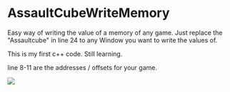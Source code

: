 # AssaultCubeWriteMemory
Easy way of writing the value of a memory of any game. Just replace the "Assaultcube" in line 24 to any Window you want to write the values of.

This is my first c++ code. Still learning.

line 8-11 are the addresses / offsets for your game.

<img src="https://media.discordapp.net/attachments/1176659063396904980/1190453454464880791/image.png?ex=65a1db2d&is=658f662d&hm=b948caafa3da1f8e9784028d161c1648968c9319d7b2fc33db6106f1e88d7d5a&=&format=webp&quality=lossless&width=1440&height=264">
